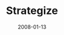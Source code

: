 ---
layout: message
category: message
series: "The Drive"
title: "Strategize"
date: 2008-01-13
audio-description: ""
audio: "http://s3.amazonaws.com/crossroadsaudiomessages/The_Drive_02_Evaluate_01-13-08_Brian_Wells.mp3"
audio-title: "Strategize"
audio-duration: "43&#58;17"
---